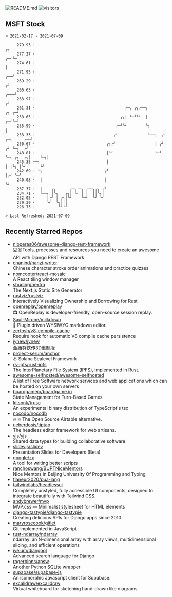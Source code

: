 ![README.md](https://github.com/Gerhut/Gerhut/workflows/README.md/badge.svg)
![visitors](https://visitors.vercel.app/Gerhut/Gerhut?token=8cf69d1f6813d272ef062726b6070c9be4ff72038cfe5a7ded7384a8da65d866)

## MSFT Stock

```
> 2021-02-17 - 2021-07-09

     279.93 ┤                                                                                                ╭╮  
     277.27 ┤                                                                                              ╭─╯╰─ 
     274.61 ┤                                                                                              │     
     271.95 ┤                                                                                           ╭──╯     
     269.29 ┤                                                                                          ╭╯        
     266.63 ┤                                                                                      ╭───╯         
     263.97 ┤                                                                                     ╭╯             
     261.31 ┤                                       ╭─╮ ╭╮╭──╮                               ╭╮ ╭─╯              
     258.65 ┤                                     ╭╮│ ╰─╯╰╯  │                             ╭─╯╰─╯                
     255.99 ┤                                   ╭─╯╰╯        ╰╮                            │                     
     253.33 ┤                                  ╭╯             ╰──╮  ╭╮          ╭─╮     ╭──╯                     
     250.67 ┤                               ╭╮╭╯                 │ ╭╯│         ╭╯ ╰─╮  ╭╯                        
     248.01 ┤                               │╰╯                  ╰─╯ ╰─╮ ╭╮  ╭╮│    ╰─╮│                         
     245.35 ┼─╮                             │                          │ │╰╮ │╰╯      ╰╯                         
     242.69 ┤ ╰╮                           ╭╯                          │╭╯ ╰─╯                                   
     240.03 ┤  │                           │                           ╰╯                                        
     237.37 ┤  │    ╭╮      ╭─╮╭─╮ ╭──╮╭╮ ╭╯                                                                     
     234.71 ┤  ╰──╮ │╰╮   ╭╮│ ╰╯ │ │  ││╰╮│                                                                      
     232.05 ┤     │╭╯ │ ╭╮│╰╯    ╰─╯  ╰╯ ╰╯                                                                      
     229.39 ┤     ╰╯  ╰╮│││                                                                                      
     226.73 ┤          ╰╯╰╯                                                                                      

> Last Refreshed: 2021-07-09
```

## Recently Starred Repos

- [nioperas06/awesome-django-rest-framework](https://github.com/nioperas06/awesome-django-rest-framework)  
   💻😍Tools, processes and resources you need to create an awesome API with Django REST Framework
- [chanind/hanzi-writer](https://github.com/chanind/hanzi-writer)  
  Chinese character stroke order animations and practice quizzes
- [nomcopter/react-mosaic](https://github.com/nomcopter/react-mosaic)  
  A React tiling window manager
- [shuding/nextra](https://github.com/shuding/nextra)  
  The Next.js Static Site Generator
- [rustviz/rustviz](https://github.com/rustviz/rustviz)  
  Interactively Visualizing Ownership and Borrowing for Rust
- [openreplay/openreplay](https://github.com/openreplay/openreplay)  
  :tv: OpenReplay is developer-friendly, open-source session replay.
- [Saul-Mirone/milkdown](https://github.com/Saul-Mirone/milkdown)  
  🍼 Plugin driven WYSIWYG  markdown editor.
- [zertosh/v8-compile-cache](https://github.com/zertosh/v8-compile-cache)  
  Require hook for automatic V8 compile cache persistence
- [jynew/jynew](https://github.com/jynew/jynew)  
  金庸群侠传3D重制版
- [project-serum/anchor](https://github.com/project-serum/anchor)  
  ⚓ Solana Sealevel Framework
- [rs-ipfs/rust-ipfs](https://github.com/rs-ipfs/rust-ipfs)  
  The InterPlanetary File System (IPFS), implemented in Rust.
- [awesome-selfhosted/awesome-selfhosted](https://github.com/awesome-selfhosted/awesome-selfhosted)  
  A list of Free Software network services and web applications which can be hosted on your own servers
- [boardgameio/boardgame.io](https://github.com/boardgameio/boardgame.io)  
  State Management for Turn-Based Games
- [kitsonk/trusc](https://github.com/kitsonk/trusc)  
  An experimental binary distribution of TypeScript's tsc
- [nocodb/nocodb](https://github.com/nocodb/nocodb)  
  🔥 🔥  The Open Source Airtable alternative. 
- [ueberdosis/tiptap](https://github.com/ueberdosis/tiptap)  
  The headless editor framework for web artisans.
- [yjs/yjs](https://github.com/yjs/yjs)  
  Shared data types for building collaborative software
- [slidevjs/slidev](https://github.com/slidevjs/slidev)  
  Presentation Slides for Developers (Beta)
- [google/zx](https://github.com/google/zx)  
  A tool for writing better scripts
- [ranchoswang/BUPTNiceMentors](https://github.com/ranchoswang/BUPTNiceMentors)  
  Nice Mentors in Beijing University Of Programming and Typing 
- [flaneur2020/pua-lang](https://github.com/flaneur2020/pua-lang)  
- [tailwindlabs/headlessui](https://github.com/tailwindlabs/headlessui)  
  Completely unstyled, fully accessible UI components, designed to integrate beautifully with Tailwind CSS.
- [andybrewer/mvp](https://github.com/andybrewer/mvp)  
  MVP.css — Minimalist stylesheet for HTML elements
- [django-tastypie/django-tastypie](https://github.com/django-tastypie/django-tastypie)  
  Creating delicious APIs for Django apps since 2010.
- [maryrosecook/gitlet](https://github.com/maryrosecook/gitlet)  
  Git implemented in JavaScript
- [rust-ndarray/ndarray](https://github.com/rust-ndarray/ndarray)  
  ndarray: an N-dimensional array with array views, multidimensional slicing, and efficient operations
- [ivelum/djangoql](https://github.com/ivelum/djangoql)  
  Advanced search language for Django
- [rogerbinns/apsw](https://github.com/rogerbinns/apsw)  
  Another Python SQLite wrapper
- [supabase/supabase-js](https://github.com/supabase/supabase-js)  
  An isomorphic Javascript client for Supabase.
- [excalidraw/excalidraw](https://github.com/excalidraw/excalidraw)  
  Virtual whiteboard for sketching hand-drawn like diagrams
